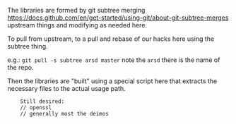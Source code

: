 The libraries are formed by git subtree merging <https://docs.github.com/en/get-started/using-git/about-git-subtree-merges> upstream things and modifying as needed here.

To pull from upstream, to a pull and rebase of our hacks here using the subtree thing.

e.g.: `git pull -s subtree arsd master` note the `arsd` there is the name of the repo.

Then the libraries are "built" using a special script here that extracts the necessary files to the actual usage path.


		Still desired:
		// openssl
		// generally most the deimos

